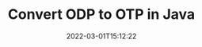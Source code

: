 ---
############################# Static ############################
layout: "auto-gen-conversion"
date: 2022-03-01T15:12:22
draft: false
otherformats: bmp doc docm docx dot dotm dotx epub gif ico jpeg jpg md odt ott pdf png psd rtf tex tif tiff txt xps
breadcrumb: ODP to OTP in Java

############################# Head ############################
head_title: "Convert ODP to OTP in Java"
head_description: "ODP to OTP conversion in Java with a few lines of code. Convert over 160 file formats using the GroupDocs Document Conversion API for Java."

############################# Header ############################
title: "Convert ODP to OTP in Java"
description: "ODP to OTP conversion with a few lines of Java code"
bg_image: "https://cms.admin.containerize.com/templates/aspose/App_Themes/V3/images/bg/header1.png"
bg_overlay: false
button:
    enable: true

############################# SubMenu ############################
submenu:
    enable: true

    left:
        img_alt: "GroupDocs.Conversion for Java"
        image: "https://cms.admin.containerize.com/templates/groupdocs/images/product-logos/90x90-noborder/groupdocs-conversion-java.png"
        product: "GroupDocs.Conversion"
        platform: "Java"

    

############################# About ############################
about:
    enable: true
    title: "About GroupDocs.Conversion for Java API"
    content: |
        [GroupDocs.Conversion for Java](https://products.groupdocs.com/conversion/java/) is an advanced file format conversion API for converting between popular image and document formats such as Microsoft Office, OpenDocument, PDF, HTML, email, CAD. and much more with just a few lines of code. The native API automatically detects the formats of the original documents and offers many options for customizing the converted documents. Along with the function of extracting information from a document, it also supports caching of the conversion results to the local disk by default. However, any type of cache storage can be supported by implementing the appropriate interfaces - Amazon S3, Dropbox, Google Drive, Windows Azure, Reddis, or any others.
    

overview:
    enable: true
    content: |
        Convert your ODP files to OTP files in Java. It only takes a couple of lines of Java code on any platform of your choice, such as Windows, Linux, macOS.
        You can try converting ODP to OTP for free and evaluate the quality of the conversion results.
        Along with simple file conversion scripts, you can try more sophisticated options for loading the ODP source file and storing the OTP output.
        
        For example, for the source file ODP, you can use the following upload options:

        * automatic detection of the file format;
        * specify a password for protected files (if the file format supports it);
        * replace missing fonts to preserve the appearance of the document.

        There are also advanced conversion options for the OTP file:

        * convert a specific page of a document or a range of pages;
        * add a watermark to the converted OTP.

        Once the conversion is complete, you can save the OTP file to your local file path or to any third party storage such as FTP, Amazon S3, Google Drive, Dropbox etc.
        Please note - to convert ODP to OTP, you do not need to install any additional software, such as MS Office, Open Office, Adobe Acrobat Reader etc. 


############################# Steps ############################
steps:
    enable: true
    title_left: "Steps to Convert ODP to OTP in Java"
    content_left: |
        [GroupDocs.Conversion](https://products.groupdocs.com/conversion/java/) allows developers to easily convert a ODP file to OTP with a few lines of code.

        * Create a new instance of the Converter class and upload the file ODP with the full path
        * Set ConvertOptions for document type to OTP.
        * Call the convert() method and pass the document name (full path) and format (OTP) as a parameter
        
    title_right: "System Requirements"
    content_right: |
        Basic conversion using GroupDocs.Conversion for the Java API can be done with just a few lines of code. Our APIs are supported on all major platforms and operating systems. Before executing the code below, make sure you have the following prerequisites installed on your system.

        * Operating systems: Microsoft Windows, Linux, MacOS
        * Development environment: NetBeans, Intellij IDEA, Eclipse, etc.
        * Java runtime: J2SE 6.0 and above
        * Get the latest GroupDocs.Conversion for Java from [Maven](https://repository.groupdocs.com/webapp/#/artifacts/browse/tree/General/repo/com/groupdocs/groupdocs-conversion)
        
    code: |
        ```java
        // Load source file ODP for conversion
        Converter converter = new Converter("input.odp");
        // Prepare conversion options for target format OTP
        ConvertOptions convertOptions = new FileType().fromExtension("otp").getConvertOptions();
        // Convert to OTP format
        converter.convert("output.otp", convertOptions);
        
        ```
        
demos:
    enable: true
    title: "ODP to OTP Live Demo"
    content: |
       Convert ODP to OTP now by visiting the [GroupDocs.Conversion App](https://products.groupdocs.app/conversion/family) website. The free demo has the following benefits
       

more_formats:
    enable: true
    title: "Other supported ODP conversions in Java"
    content: "You can also convert ODP to many other file formats. Please see the list below."
       
       
back_to_top:
    enable: true
---